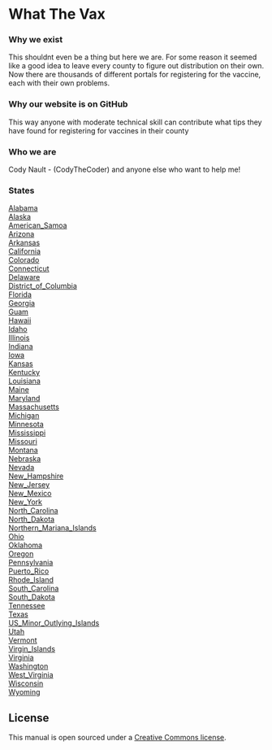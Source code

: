 # What The Vax

### Why we exist
This shouldnt even be a thing but here we are. For some reason it seemed like a good idea to leave every county to figure out distribution on their own.
Now there are thousands of different portals for registering for the vaccine, each with their own problems. 

### Why our website is on GitHub
This way anyone with moderate technical skill can contribute what tips they have found for registering for vaccines in their county

### Who we are

Cody Nault - (CodyTheCoder)
and anyone else who want to help me!

### States

[Alabama](Alabama/README.md) \
[Alaska](Alaska/README.md) \
[American_Samoa](American_Samoa/README.md) \
[Arizona](Arizona/README.md) \
[Arkansas](Arkansas/README.md) \
[California](California/README.md) \
[Colorado](Colorado/README.md) \
[Connecticut](Connecticut/README.md) \
[Delaware](Delaware/README.md) \
[District_of_Columbia](District_of_Columbia/README.md) \
[Florida](Florida/README.md) \
[Georgia](Georgia/README.md) \
[Guam](Guam/README.md) \
[Hawaii](Hawaii/README.md) \
[Idaho](Idaho/README.md) \
[Illinois](Illinois/README.md) \
[Indiana](Indiana/README.md) \
[Iowa](Iowa/README.md) \
[Kansas](Kansas/README.md) \
[Kentucky](Kentucky/README.md) \
[Louisiana](Louisiana/README.md) \
[Maine](Maine/README.md) \
[Maryland](Maryland/README.md) \
[Massachusetts](Massachusetts/README.md) \
[Michigan](Michigan/README.md) \
[Minnesota](Minnesota/README.md) \
[Mississippi](Mississippi/README.md) \
[Missouri](Missouri/README.md) \
[Montana](Montana/README.md) \
[Nebraska](Nebraska/README.md) \
[Nevada](Nevada/README.md) \
[New_Hampshire](New_Hampshire/README.md) \
[New_Jersey](New_Jersey/README.md) \
[New_Mexico](New_Mexico/README.md) \
[New_York](New_York/README.md) \
[North_Carolina](North_Carolina/README.md) \
[North_Dakota](North_Dakota/README.md) \
[Northern_Mariana_Islands](Northern_Mariana_Islands/README.md) \
[Ohio](Ohio/README.md) \
[Oklahoma](Oklahoma/README.md) \
[Oregon](Oregon/README.md) \
[Pennsylvania](Pennsylvania/README.md) \
[Puerto_Rico](Puerto_Rico/README.md) \
[Rhode_Island](Rhode_Island/README.md) \
[South_Carolina](South_Carolina/README.md) \
[South_Dakota](South_Dakota/README.md) \
[Tennessee](Tennessee/README.md) \
[Texas](Texas/README.md) \
[US_Minor_Outlying_Islands](US_Minor_Outlying_Islands/README.md) \
[Utah](Utah/README.md) \
[Vermont](Vermont/README.md) \
[Virgin_Islands](Virgin_Islands/README.md) \
[Virginia](Virginia/README.md) \
[Washington](Washington/README.md) \
[West_Virginia](West_Virginia/README.md) \
[Wisconsin](Wisconsin/README.md) \
[Wyoming](Wyoming/README.md) 



## License
This manual is open sourced under a [Creative Commons license](http://creativecommons.org/licenses/by/3.0/deed.en_US).
